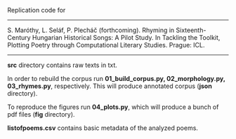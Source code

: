 Replication code for 

----

S. Maróthy, L. Seláf, P. Plecháč (forthcoming). Rhyming in Sixteenth-Century Hungarian Historical Songs: A Pilot Study. In Tackling the Toolkit, Plotting Poetry through Computational Literary Studies. Prague: ICL.

----

**src** directory contains raw texts in txt.

In order to rebuild the corpus run **01_build_corpus.py, 02_morphology.py, 03_rhymes.py**, respectively. This will produce annotated corpus (**json** directory).

To reproduce the figures run **04_plots.py**, which will produce a bunch of pdf files (**fig** directory). 

**listofpoems.csv** contains basic metadata of the analyzed poems.
